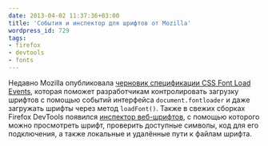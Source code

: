 ```yaml
---
date: 2013-04-02 11:37:36+03:00
title: 'События и инспектор для шрифтов от Mozilla'
wordpress_id: 729
tags:
- firefox
- devtools
- fonts
---
```


Недавно Mozilla опубликовала [черновик спецификации CSS Font Load Events][1], которая поможет разработчикам контролировать загрузку шрифтов с помощью событий интерфейса `document.fontloader` и даже загружать шрифты через метод `loadFont()`. Также в свежих сборках Firefox DevTools появился [инспектор веб-шрифтов][2], с помощью которого можно просмотреть шрифт, проверить доступные символы, код для его подключения, а также локальные и удалённые пути к файлам шрифта.

[1]: http://dev.w3.org/csswg/css-font-load-events-3/
[2]: http://paulrouget.com/e/fontinspector/
